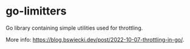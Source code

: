 # go-limitters

Go library containing simple utilities used for throttling.

More info: <https://blog.bswiecki.dev/post/2022-10-07-throttling-in-go/>.
